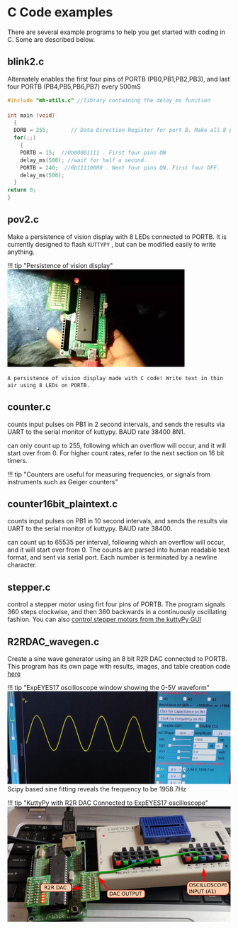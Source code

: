 # C Code examples

There are several example programs to help you get started with coding in C. Some are described below.

## blink2.c

Alternately enables the first four pins of PORTB (PB0,PB1,PB2,PB3), and last four PORTB (PB4,PB5,PB6,PB7) every 500mS

```c
#include "mh-utils.c" //library containing the delay_ms function

int main (void)
  {
  DDRB = 255;		// Data Direction Register for port B. Make all 8 pins output type
  for(;;)
    {
    PORTB = 15;	 //0b00001111 . First four pins ON
    delay_ms(500); //wait for half a second.
    PORTB = 240;  //0b11110000 . Next four pins ON. First four OFF.
    delay_ms(500); 
  }
return 0;
}

```

## pov2.c

Make a persistence of vision display with 8 LEDs connected to PORTB.
It is currently designed to flash `KUTTYPY` , but can be modified easily to write anything.

!!! tip "Persistence of vision display"
	![Screencast](../images/pov_display.webp?raw=true "POV display!")

	A persistence of vision display made with C code! Write text in thin air using 8 LEDs on PORTB.

## counter.c

counts input pulses on PB1 in 2 second intervals, and sends the results via UART to the serial monitor of kuttypy. BAUD rate 38400 8N1.

can only count up to 255, following which an overflow will occur, and it will start over from 0. For higher count rates, refer
to the next section on 16 bit timers.

!!! tip "Counters are useful for measuring frequencies, or signals from instruments such as Geiger counters"
## counter16bit_plaintext.c

counts input pulses on PB1 in 10 second intervals, and sends the results via UART to the serial monitor of kuttypy. BAUD rate 38400.

can count up to 65535 per interval, following which an overflow will occur, and it will start over from 0. The counts are parsed
into human readable text format, and sent via serial port. Each number is terminated by a newline character.

## stepper.c

control a stepper motor using firt four pins of PORTB. The program signals 360 steps clockwise, and then 360 backwards in a continuously oscillating fashion.
You can also [control stepper motors from the kuttyPy GUI](../../stepper)

## R2RDAC_wavegen.c

Create a sine wave generator using an 8 bit R2R DAC connected to PORTB. This program has its own page with results, images, and 
table creation code [here](../r2r_wavegen)

!!! tip "ExpEYES17 oscilloscope window showing the 0-5V waveform"
	![](../images/r2r_out.jpg "R2R DAC")
	Scipy based sine fitting reveals the frequency to be 1958.7Hz

!!! tip "KuttyPy with R2R DAC Connected to ExpEYES17 oscilloscope"
	![](../images/r2r_conn.jpg "R2R DAC")

